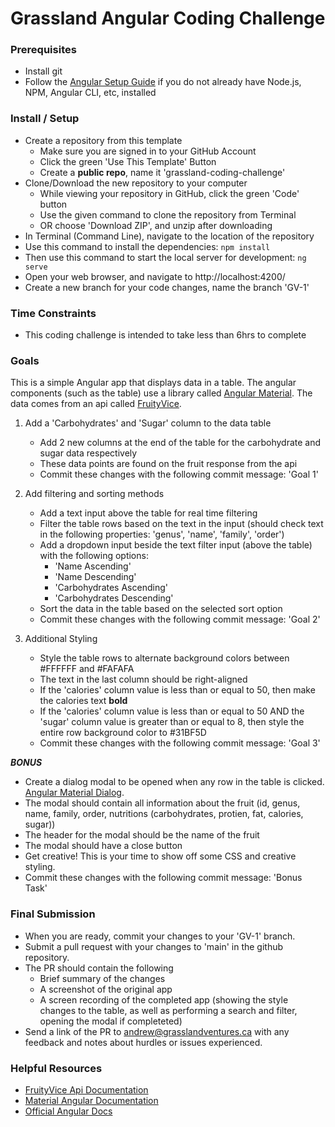 # Grassland Angular Coding Challenge

### Prerequisites

- Install git
- Follow the [Angular Setup Guide](https://angular.io/guide/setup-local) if you do not already have Node.js, NPM, Angular CLI, etc, installed

### Install / Setup

- Create a repository from this template
  - Make sure you are signed in to your GitHub Account
  - Click the green 'Use This Template' Button
  - Create a **public repo**, name it 'grassland-coding-challenge'
- Clone/Download the new repository to your computer
  - While viewing your repository in GitHub, click the green 'Code' button
  - Use the given command to clone the repository from Terminal
  - OR choose 'Download ZIP', and unzip after downloading
- In Terminal (Command Line), navigate to the location of the repository
- Use this command to install the dependencies: `npm install`
- Then use this command to start the local server for development: `ng serve`
- Open your web browser, and navigate to http://localhost:4200/
- Create a new branch for your code changes, name the branch 'GV-1'

### Time Constraints

- This coding challenge is intended to take less than 6hrs to complete 

### Goals

This is a simple Angular app that displays data in a table.
The angular components (such as the table) use a library called [Angular Material](https://material.angular.io/).
The data comes from an api called [FruityVice](https://www.fruityvice.com/).

1. Add a 'Carbohydrates' and 'Sugar' column to the data table
   - Add 2 new columns at the end of the table for the carbohydrate and sugar data respectively
   - These data points are found on the fruit response from the api
   - Commit these changes with the following commit message: 'Goal 1'
   
2. Add filtering and sorting methods
   - Add a text input above the table for real time filtering
   - Filter the table rows based on the text in the input (should check text in the following properties: 'genus', 'name', 'family', 'order')
   - Add a dropdown input beside the text filter input (above the table) with the following options:
     - 'Name Ascending'
     - 'Name Descending'
     - 'Carbohydrates Ascending'
     - 'Carbohydrates Descending'
   - Sort the data in the table based on the selected sort option
   - Commit these changes with the following commit message: 'Goal 2'

3. Additional Styling
   - Style the table rows to alternate background colors between #FFFFFF and #FAFAFA
   - The text in the last column should be right-aligned
   - If the 'calories' column value is less than or equal to 50, then make the calories text **bold**
   - If the 'calories' column value is less than or equal to 50 AND the 'sugar' column value is greater than or equal to 8, then style the entire row background color to #31BF5D
   - Commit these changes with the following commit message: 'Goal 3'
   
***BONUS***

- Create a dialog modal to be opened when any row in the table is clicked. [Angular Material Dialog](https://material.angular.io/components/dialog/overview).
- The modal should contain all information about the fruit (id, genus, name, family, order, nutritions (carbohydrates, protien, fat, calories, sugar))
- The header for the modal should be the name of the fruit
- The modal should have a close button 
- Get creative! This is your time to show off some CSS and creative styling.
- Commit these changes with the following commit message: 'Bonus Task'
   
### Final Submission

- When you are ready, commit your changes to your 'GV-1' branch.
- Submit a pull request with your changes to 'main' in the github repository.
- The PR should contain the following
  - Brief summary of the changes
  - A screenshot of the original app
  - A screen recording of the completed app (showing the style changes to the table, as well as performing a search and filter, opening the modal if   completeted)
- Send a link of the PR to andrew@grasslandventures.ca with any feedback and notes about hurdles or issues experienced.

### Helpful Resources

- [FruityVice Api Documentation](https://www.fruityvice.com/)
- [Material Angular Documentation](https://material.angular.io/components/categories)
- [Official Angular Docs](https://angular.io/docs)





